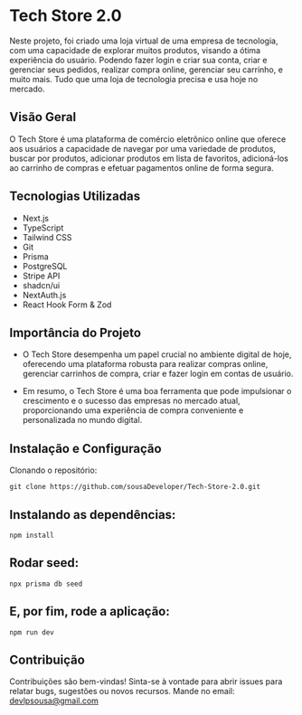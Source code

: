 
# Tech Store 2.0

Neste projeto, foi criado uma loja virtual de uma empresa de tecnologia, com uma capacidade de explorar muitos produtos, visando a ótima experiência do usuário. Podendo fazer login e criar sua conta, criar e gerenciar seus pedidos, realizar compra online, gerenciar seu carrinho, e muito mais. Tudo que uma loja de tecnologia precisa e usa hoje no mercado.

## Visão Geral
O Tech Store é uma plataforma de comércio eletrônico online que oferece aos usuários a capacidade de navegar por uma variedade de produtos, buscar por produtos, adicionar produtos em lista de favoritos, adicioná-los ao carrinho de compras e efetuar pagamentos online de forma segura.

## Tecnologias Utilizadas
- Next.js
- TypeScript
- Tailwind CSS
- Git
- Prisma
- PostgreSQL
- Stripe API
- shadcn/ui
- NextAuth.js
- React Hook Form & Zod

## Importância do Projeto
- O Tech Store desempenha um papel crucial no ambiente digital de hoje, oferecendo uma plataforma robusta para realizar compras online, gerenciar carrinhos de compra, criar e fazer login em contas de usuário.

- Em resumo, o Tech Store é uma boa ferramenta que pode impulsionar o crescimento e o sucesso das empresas no mercado atual, proporcionando uma experiência de compra conveniente e personalizada no mundo digital.

## Instalação e Configuração

Clonando o repositório:

`git clone https://github.com/sousaDeveloper/Tech-Store-2.0.git`

## Instalando as dependências:

`npm install`

## Rodar seed:

`npx prisma db seed`

## E, por fim, rode a aplicação:

`npm run dev`

## Contribuição
Contribuições são bem-vindas! Sinta-se à vontade para abrir issues para relatar bugs, sugestões ou novos recursos. Mande no email: devlpsousa@gmail.com
